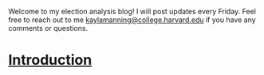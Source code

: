 Welcome to my election analysis blog! I will post updates every Friday. Feel free to reach out to me [kaylamanning@college.harvard.edu](kaylamanning@college.harvard.edu) if you have any comments or questions.

# [Introduction](posts/intro.md)
